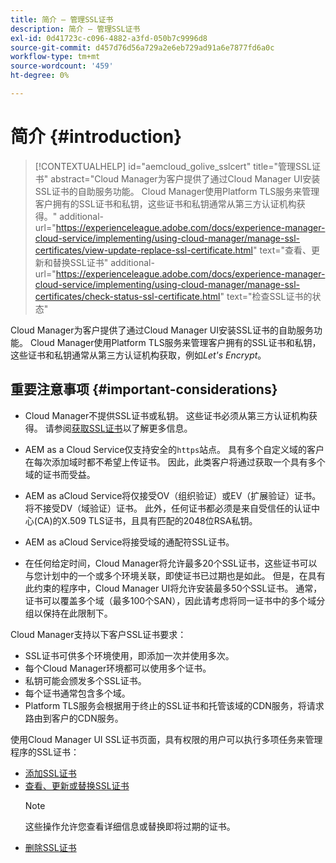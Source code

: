 ```yaml
---
title: 简介 — 管理SSL证书
description: 简介 — 管理SSL证书
exl-id: 0d41723c-c096-4882-a3fd-050b7c9996d8
source-git-commit: d457d76d56a729a2e6eb729ad91a6e7877fd6a0c
workflow-type: tm+mt
source-wordcount: '459'
ht-degree: 0%

---
```


# 简介 {#introduction}

>[!CONTEXTUALHELP]
>id="aemcloud_golive_sslcert"
>title="管理SSL证书"
>abstract="Cloud Manager为客户提供了通过Cloud Manager UI安装SSL证书的自助服务功能。 Cloud Manager使用Platform TLS服务来管理客户拥有的SSL证书和私钥，这些证书和私钥通常从第三方认证机构获得。"
>additional-url="https://experienceleague.adobe.com/docs/experience-manager-cloud-service/implementing/using-cloud-manager/manage-ssl-certificates/view-update-replace-ssl-certificate.html" text="查看、更新和替换SSL证书"
>additional-url="https://experienceleague.adobe.com/docs/experience-manager-cloud-service/implementing/using-cloud-manager/manage-ssl-certificates/check-status-ssl-certificate.html" text="检查SSL证书的状态"


Cloud Manager为客户提供了通过Cloud Manager UI安装SSL证书的自助服务功能。 Cloud Manager使用Platform TLS服务来管理客户拥有的SSL证书和私钥，这些证书和私钥通常从第三方认证机构获取，例如&#x200B;*Let&#39;s Encrypt*。

## 重要注意事项 {#important-considerations}

* Cloud Manager不提供SSL证书或私钥。 这些证书必须从第三方认证机构获得。 请参阅[获取SSL证书](/help/implementing/cloud-manager/managing-ssl-certifications/get-ssl-certificate.md)以了解更多信息。

* AEM as a Cloud Service仅支持安全的`https`站点。 具有多个自定义域的客户在每次添加域时都不希望上传证书。 因此，此类客户将通过获取一个具有多个域的证书而受益。

* AEM as aCloud Service将仅接受OV（组织验证）或EV（扩展验证）证书。 将不接受DV（域验证）证书。 此外，任何证书都必须是来自受信任的认证中心(CA)的X.509 TLS证书，且具有匹配的2048位RSA私钥。

* AEM as aCloud Service将接受域的通配符SSL证书。

* 在任何给定时间，Cloud Manager将允许最多20个SSL证书，这些证书可以与您计划中的一个或多个环境关联，即使证书已过期也是如此。 但是，在具有此约束的程序中，Cloud Manager UI将允许安装最多50个SSL证书。 通常，证书可以覆盖多个域（最多100个SAN），因此请考虑将同一证书中的多个域分组以保持在此限制下。

Cloud Manager支持以下客户SSL证书要求：

* SSL证书可供多个环境使用，即添加一次并使用多次。
* 每个Cloud Manager环境都可以使用多个证书。
* 私钥可能会颁发多个SSL证书。
* 每个证书通常包含多个域。
* Platform TLS服务会根据用于终止的SSL证书和托管该域的CDN服务，将请求路由到客户的CDN服务。

使用Cloud Manager UI SSL证书页面，具有权限的用户可以执行多项任务来管理程序的SSL证书：

* [添加SSL证书](/help/implementing/cloud-manager/managing-ssl-certifications/add-ssl-certificate.md)
* [查看、更新或替换SSL证书](/help/implementing/cloud-manager/managing-ssl-certifications/view-update-replace-ssl-certificate.md)
   >[!NOTE]
   >这些操作允许您查看详细信息或替换即将过期的证书。
* [删除SSL证书](/help/implementing/cloud-manager/managing-ssl-certifications/delete-ssl-certificate.md)
